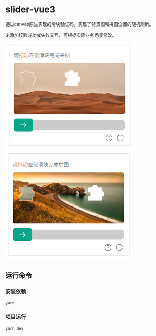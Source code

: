 # slider-vue3

通过canvas原生实现的滑块验证码，实现了背景图和拼图位置的随机刷新。

未添加校验成功或失败交互，可根据实际业务场景修改。

![效果图](./public/result.png)
![效果图](./public/result2.png)

## 运行命令

### 安装依赖

```sh
yarn
```

### 项目运行

```sh
yarn dev
```
